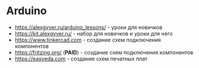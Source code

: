 # Arduino

* https://alexgyver.ru/arduino_lessons/ - уроки для новичков
* https://kit.alexgyver.ru/ - набор для новичков и уроки для него
* https://www.tinkercad.com - создание схем подключения компонентов
* https://fritzing.org/  (**PAID**) - создание схем подключения компонентов
* https://easyeda.com - создание схем печатных плат
